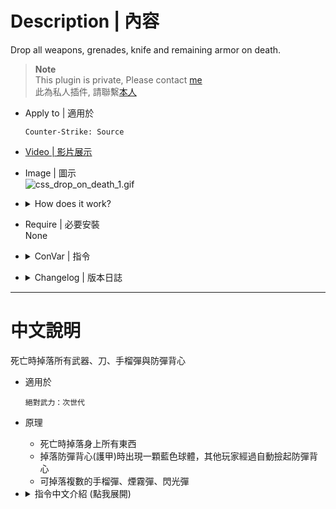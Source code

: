 # Description | 內容
Drop all weapons, grenades, knife and remaining armor on death.

> __Note__ <br/>
This plugin is private, Please contact [me](/#私人插件列表-private-plugins-list)<br/>
此為私人插件, 請聯繫[本人](/#私人插件列表-private-plugins-list)

* Apply to | 適用於
	```
	Counter-Strike: Source
	```

* [Video | 影片展示](https://youtu.be/4josvz9xJso)

* Image | 圖示
<br/>![css_drop_on_death_1.gif](image/css_drop_on_death_1.gif)

* <details><summary>How does it work?</summary>

	* Drop pistol, grenades, knife and remaining armor when player dies
</details>

* Require | 必要安裝
<br/>None

* <details><summary>ConVar | 指令</summary>

    * cfg/sourcemod/css_drop_on_death.cfg
        ```php
        // If 1, Drop all weapons and armor on death.
        css_drop_on_death_all_on_death "1"

        // If 1, Drop knife on death.
        css_drop_on_death_knife_on_death "0"

        // If 1, Drop armor on death.
        css_drop_on_death_armor_on_death "1"

        // Minimum amount of armor to enable armor drop.
        css_drop_on_death_armor_min "10"

        // Percentage of depreciation for dropped armor.
        css_drop_on_death_armor_depreciation "0.8"

        // If 1, Enable sprite and physical model for dropped armor.
        css_drop_on_death_armor_sprite "1"

        // Size of model to be scaled.
        css_drop_on_death_armor_model_resize "1.0"

        // Vertical offset of armor model.
        css_drop_on_death_armor_model_voffset "0.0"

        // Sound used for picking up armor. (Empty=Disable)
        css_drop_on_death_armor_pickup_sound "items/ammopickup.wav"

        // If 1, Remove dropped armor on resapwn or disconnect.
        css_drop_on_death_armor_respawn_remove "1"

        // If 1, Drop all weapons and armor if using command to suicide ("kill", "explode")
        css_drop_on_death_suicide_detect "1"
        ```
</details>

* <details><summary>Changelog | 版本日誌</summary>

    * v1.0h (2023-3-8)
		* Remake code, convert code to latest syntax
		* Fix warnings when compiling on SourceMod 1.11.
		* Optimize code and improve performance
        * Use EntIndexToEntRef, safely remove armor model and sprite to fix invalid entity error
        * Delete dropping ammo

    * v3.0.0
        * [Original plugin by bigbalaboom](https://forums.alliedmods.net/showthread.php?t=225785)
</details>

- - - -
# 中文說明
死亡時掉落所有武器、刀、手榴彈與防彈背心

* 適用於
	```
	絕對武力：次世代
	```

* 原理
    * 死亡時掉落身上所有東西
    * 掉落防彈背心(護甲)時出現一顆藍色球體，其他玩家經過自動撿起防彈背心
    * 可掉落複數的手榴彈、煙霧彈、閃光彈

* <details><summary>指令中文介紹 (點我展開)</summary>

    * cfg/sourcemod/css_drop_on_death.cfg
        ```php
        // 0=關閉插件, 1=啟動插件
        css_drop_on_death_all_on_death "1"

        // 為1時，死亡時也掉落刀
        css_drop_on_death_knife_on_death "0"

        // 為1時，死亡時也掉防彈背心 (護甲)
        css_drop_on_death_armor_on_death "1"

        // 死亡玩家生前的護甲至少要10以上才會掉落防彈背心
        css_drop_on_death_armor_min "10"

        // 死亡玩家生前的護甲乘以此數值，成為掉落的護甲數值
        css_drop_on_death_armor_depreciation "0.8"

        // 為1時，護甲有一顆藍色球體顯示
        css_drop_on_death_armor_sprite "1"

        // 球體大小
        css_drop_on_death_armor_model_resize "1.0"

        // 球體離地面的高度
        css_drop_on_death_armor_model_voffset "0.0"

        // 撿起死亡玩家的防彈背心音效檔案，請填入相對路徑 (路徑相對於 sound 資料夾, 空=關閉音效)
        css_drop_on_death_armor_pickup_sound "items/ammopickup.wav"

        // 為1時，死亡的玩家復活之後，移除掉落的防彈背心
        css_drop_on_death_armor_respawn_remove "1"

        // 為1時，使用指令kill,explode自殺也會掉落武器
        css_drop_on_death_suicide_detect "1"
        ```
</details>

